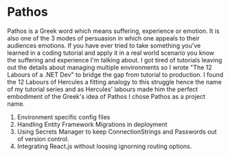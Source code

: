 ﻿# Pathos

Pathos is a Greek word which means suffering, experience or emotion. It is also one of the 3 modes of persuasion in which
one appeals to their audiences emotions. If you have ever tried to take something you've learned in a coding tutorial and apply it
in a real world scenario you know the suffering and experience I'm talking about. I got tired of tutorials leaving
out the details about managing multiple environments so I wrote "The 12 Labours of a .NET Dev" to bridge the gap from tutorial to production.
I found the 12 Labours of Hercules a fitting analogy to this struggle hence the name of my tutorial series and as Hercules' labours
made him the perfect embodiment of the Greek's idea of Pathos I chose Pathos as a project name.

1. Environment specific config files
2. Handling Entity Framework Migrations in deployment
3. Using Secrets Manager to keep ConnectionStrings and Passwords out of version control.
4. Integrating React.js without loosing ignorning routing options.

